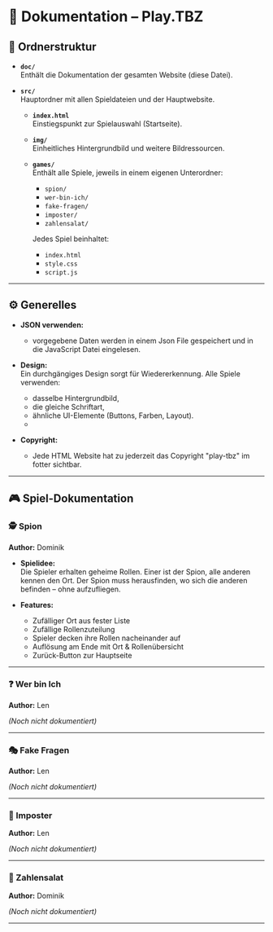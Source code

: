 # 📄 Dokumentation – **Play.TBZ**

## 📁 Ordnerstruktur

- **`doc/`**  
  Enthält die Dokumentation der gesamten Website (diese Datei).

- **`src/`**  
  Hauptordner mit allen Spieldateien und der Hauptwebsite.
  
  - **`index.html`**  
    Einstiegspunkt zur Spielauswahl (Startseite).
  
  - **`img/`**  
    Einheitliches Hintergrundbild und weitere Bildressourcen.

  - **`games/`**  
    Enthält alle Spiele, jeweils in einem eigenen Unterordner:
    - `spion/`
    - `wer-bin-ich/`
    - `fake-fragen/`
    - `imposter/`
    - `zahlensalat/`
    
    Jedes Spiel beinhaltet:
    - `index.html`
    - `style.css`
    - `script.js`

---

## ⚙️ Generelles

- **JSON verwenden:**  
  - vorgegebene Daten werden in einem Json File gespeichert und in die JavaScript Datei eingelesen.

- **Design:**  
  Ein durchgängiges Design sorgt für Wiedererkennung. Alle Spiele verwenden:
  - dasselbe Hintergrundbild,
  - die gleiche Schriftart,
  - ähnliche UI-Elemente (Buttons, Farben, Layout).
  - 
- **Copyright:**  
  - Jede HTML Website hat zu jederzeit das Copyright "play-tbz" im fotter sichtbar.

---

## 🎮 Spiel-Dokumentation

### 🕵️ Spion
**Author:** Dominik

- **Spielidee:**  
  Die Spieler erhalten geheime Rollen. Einer ist der Spion, alle anderen kennen den Ort. Der Spion muss herausfinden, wo sich die anderen befinden – ohne aufzufliegen.

- **Features:**
  - Zufälliger Ort aus fester Liste
  - Zufällige Rollenzuteilung
  - Spieler decken ihre Rollen nacheinander auf
  - Auflösung am Ende mit Ort & Rollenübersicht
  - Zurück-Button zur Hauptseite

---

### ❓ Wer bin Ich
**Author:** Len

*(Noch nicht dokumentiert)*

---

### 🎭 Fake Fragen
**Author:** Len

*(Noch nicht dokumentiert)*

---

### 👾 Imposter
**Author:** Len

*(Noch nicht dokumentiert)*

---

### 🔢 Zahlensalat
**Author:** Dominik

*(Noch nicht dokumentiert)*

---
